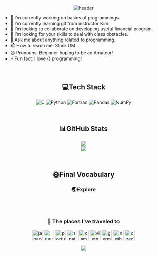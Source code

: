 <div align='center'>

![header](https://capsule-render.vercel.app/api?type=rounded&color=timeAuto&height=200&section=header&text=suzgwak&fontSize=60)
 
</div>

 
- 🔭 I’m currently working on basics of programmings.
- 🌱 I’m currently learning git from instructor Kim.
- 👯 I’m looking to collaborate on developing useful financial program.
- 🤔 I’m looking for your skills to deal with class obstacles.
- 💬 Ask me about anything related to programming.
- 📫 How to reach me: Slack DM
- 😄 Pronouns: Beginner hoping to be an Amateur!
- ⚡ Fun fact: I love {} programming!
</br>
<div align = "center">
<h2 >💻Tech Stack</h2>

![C](https://img.shields.io/badge/c-%2300599C.svg?style=for-the-badge&logo=c&logoColor=white)   ![Python](https://img.shields.io/badge/python-3670A0?style=for-the-badge&logo=python&logoColor=ffdd54)  ![Fortran](https://img.shields.io/badge/Fortran-%23734F96.svg?style=for-the-badge&logo=fortran&logoColor=white) ![Pandas](https://img.shields.io/badge/pandas-%23150458.svg?style=for-the-badge&logo=pandas&logoColor=white)    ![NumPy](https://img.shields.io/badge/numpy-%23013243.svg?style=for-the-badge&logo=numpy&logoColor=white)
</div>
</br>

<div align="center">
 <h2>📊GitHub Stats</h2>
 
 ![](https://github-readme-stats.vercel.app/api?username=Suzgwak&theme=radical&hide_border=false&include_all_commits=false&count_private=false)</br>
 ![](https://github-readme-streak-stats.herokuapp.com/?user=Suzgwak&theme=radical&hide_border=false)
</div>

</br>
<div align = "center"> 
<h2> 🌞Final Vocabulary</h2> 
<h3>🌏Explore</h3>
</div>
</br>


</br>
<h3 align="center">🚀 The places I've traveled to</h3>
<p align="center">
 
 <img width="32" height="32" src="https://img.icons8.com/color/48/japan.png" alt="japan"/>
 <img width="32" height="32" src="https://img.icons8.com/color/48/morocco.png" alt="morocco"/>
 <img width="32" height="32" src="https://img.icons8.com/color/48/portugal.png" alt="portugal"/>
 <img width="32" height="32" src="https://img.icons8.com/color/48/spain.png" alt="spain"/>
 <img width="32" height="32" src="https://img.icons8.com/color/48/cambodia.png" alt="cambodia"/>
 <img width="32" height="32" src="https://img.icons8.com/color/48/vietnam.png" alt="vietnam"/>
 <img width="32" height="32" src="https://img.icons8.com/color/48/germany.png" alt="germany"/>
 <img width="32" height="32" src="https://img.icons8.com/color/48/netherlands.png" alt="netherlands"/>
 <img width="32" height="32" src="https://img.icons8.com/color/48/czech-republic.png" alt="czech-republic"/>
 
</p>

<div align='center'>
 
 [![](https://visitcount.itsvg.in/api?id=Suzgwak&icon=0&color=0)](https://visitcount.itsvg.in)

</div>
